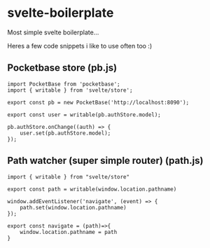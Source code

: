 # svelte-boilerplate

Most simple svelte boilerplate... 

Heres a few code snippets i like to use often too :)

## Pocketbase store (pb.js)
```
import PocketBase from 'pocketbase';
import { writable } from 'svelte/store';

export const pb = new PocketBase('http://localhost:8090'); 

export const user = writable(pb.authStore.model);

pb.authStore.onChange((auth) => {
    user.set(pb.authStore.model);
});
```

## Path watcher (super simple router) (path.js)
```
import { writable } from "svelte/store"

export const path = writable(window.location.pathname)

window.addEventListener('navigate', (event) => {
    path.set(window.location.pathname)
});

export const navigate = (path)=>{
    window.location.pathname = path
}
```
